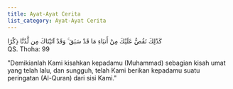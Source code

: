 ```yaml
---
title: Ayat-Ayat Cerita
list_category: Ayat-Ayat Cerita
---
```


<p class="text-2xl font-serif-display text-gray-800 max-w-2xl mx-auto mb-2">
    كَذَٰلِكَ نَقُصُّ عَلَيْكَ مِنْ أَنبَاءِ مَا قَدْ سَبَقَ ۚ وَقَدْ آتَيْنَاكَ مِن لَّدُنَّا ذِكْرًا <br>QS. Thoha: 99
</p>
<p class="max-w-2xl mx-auto mb-8">
    "Demikianlah Kami kisahkan kepadamu (Muhammad) sebagian kisah umat yang telah lalu, dan sungguh, telah Kami berikan kepadamu suatu peringatan (Al-Quran) dari sisi Kami."
</p>